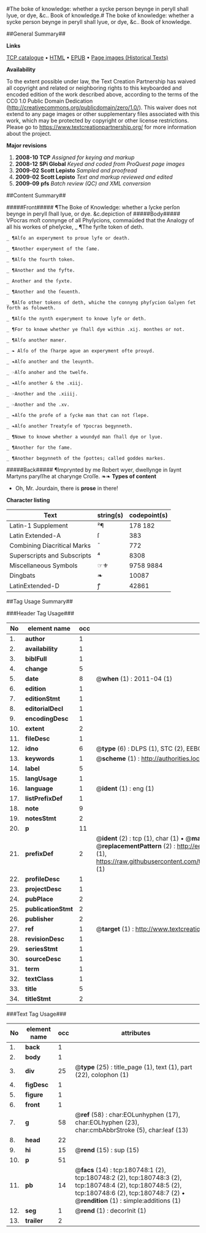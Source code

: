 #The boke of knowledge: whether a sycke person beynge in peryll shall lyue, or dye, &c.. Book of knowledge.#
The boke of knowledge: whether a sycke person beynge in peryll shall lyue, or dye, &c..
Book of knowledge.

##General Summary##

**Links**

[TCP catalogue](http://www.ota.ox.ac.uk/tcp/)  • 
[HTML](http://tei.it.ox.ac.uk/tcp/Texts-HTML/free/B00/B00959.html)  • 
[EPUB](http://tei.it.ox.ac.uk/tcp/Texts-EPUB/free/B00/B00959.epub) • 
[Page images (Historical Texts)](https://historicaltexts.jisc.ac.uk/eebo-54532305e)

**Availability**

To the extent possible under law, the Text Creation Partnership has waived all copyright and related or neighboring rights to this keyboarded and encoded edition of the work described above, according to the terms of the CC0 1.0 Public Domain Dedication (http://creativecommons.org/publicdomain/zero/1.0/). This waiver does not extend to any page images or other supplementary files associated with this work, which may be protected by copyright or other license restrictions. Please go to https://www.textcreationpartnership.org/ for more information about the project.

**Major revisions**

1. __2008-10__ __TCP__ *Assigned for keying and markup*
1. __2008-12__ __SPi Global__ *Keyed and coded from ProQuest page images*
1. __2009-02__ __Scott Lepisto__ *Sampled and proofread*
1. __2009-02__ __Scott Lepisto__ *Text and markup reviewed and edited*
1. __2009-09__ __pfs__ *Batch review (QC) and XML conversion*

##Content Summary##

#####Front#####
¶The Boke of Knowledge: whether a ſycke perſon beynge in peryll ſhall lyue, or dye. &c.depiction of 
#####Body#####
VPocras moſt connynge of all Phyſycions, commaūded that the Analogy of all his workes of pheſycke, 
    _ ¶The fyrſte token of deth.

    _ ¶Alſo an experyment to proue lyfe or death.

    _ ¶Another experyment of the ſame.

    _ ¶Alſo the fourth token.

    _ ¶Another and the fyfte.

    _ Another and the ſyxte.

    _ ¶Another and the ſeuenth.

    _ ¶Alſo other tokens of deth, whiche the connyng phyſycion Galyen ſet forth as foloweth.

    _ ¶Alſo the nynth experyment to knowe lyfe or deth.

    _ ¶For to knowe whether ye ſhall dye within .xij. monthes or not.

    _ ¶Alſo another maner.

    _ ❧ Alſo of the ſharpe ague an experyment ofte prouyd.

    _ ❧Alſo another and the leuynth.

    _ ☞Alſo anoher and the twelfe.

    _ ❧Alſo another & the .xiij.

    _ ☞Another and the .xiiij.

    _ ☞Another and the .xv.

    _ ❧Alſo the profe of a ſycke man that can not ſlepe.

    _ ❧Alſo another Treatyſe of Ypocras begynneth.

    _ ¶Nowe to knowe whether a woundyd man ſhall dye or lyue.

    _ ¶Another for the ſame.

    _ ¶Another begynneth of the ſpottes; called goddes markes.

#####Back#####
¶Imprynted by me Robert wyer, dwellynge in ſaynt Martyns paryſſhe at charynge Croſſe. ❧❧
**Types of content**

  * Oh, Mr. Jourdain, there is **prose** in there!

**Character listing**


|Text|string(s)|codepoint(s)|
|---|---|---|
|Latin-1 Supplement|²¶|178 182|
|Latin Extended-A|ſ|383|
|Combining             Diacritical Marks|̄|772|
|Superscripts             and Subscripts|⁴|8308|
|Miscellaneous Symbols|☞⚜|9758 9884|
|Dingbats|❧|10087|
|LatinExtended-D|ꝭ|42861|

##Tag Usage Summary##

###Header Tag Usage###

|No|element name|occ|attributes|
|---|---|---|---|
|1.|__author__|1||
|2.|__availability__|1||
|3.|__biblFull__|1||
|4.|__change__|5||
|5.|__date__|8| @__when__ (1) : 2011-04 (1)|
|6.|__edition__|1||
|7.|__editionStmt__|1||
|8.|__editorialDecl__|1||
|9.|__encodingDesc__|1||
|10.|__extent__|2||
|11.|__fileDesc__|1||
|12.|__idno__|6| @__type__ (6) : DLPS (1), STC (2), EEBO-CITATION (1), OCLC (1), VID (1)|
|13.|__keywords__|1| @__scheme__ (1) : http://authorities.loc.gov/ (1)|
|14.|__label__|5||
|15.|__langUsage__|1||
|16.|__language__|1| @__ident__ (1) : eng (1)|
|17.|__listPrefixDef__|1||
|18.|__note__|9||
|19.|__notesStmt__|2||
|20.|__p__|11||
|21.|__prefixDef__|2| @__ident__ (2) : tcp (1), char (1)  •  @__matchPattern__ (2) : ([0-9\-]+):([0-9IVX]+) (1), (.+) (1)  •  @__replacementPattern__ (2) : http://eebo.chadwyck.com/downloadtiff?vid=$1&page=$2 (1), https://raw.githubusercontent.com/textcreationpartnership/Texts/master/tcpchars.xml#$1 (1)|
|22.|__profileDesc__|1||
|23.|__projectDesc__|1||
|24.|__pubPlace__|2||
|25.|__publicationStmt__|2||
|26.|__publisher__|2||
|27.|__ref__|1| @__target__ (1) : http://www.textcreationpartnership.org/docs/. (1)|
|28.|__revisionDesc__|1||
|29.|__seriesStmt__|1||
|30.|__sourceDesc__|1||
|31.|__term__|1||
|32.|__textClass__|1||
|33.|__title__|5||
|34.|__titleStmt__|2||


###Text Tag Usage###

|No|element name|occ|attributes|
|---|---|---|---|
|1.|__back__|1||
|2.|__body__|1||
|3.|__div__|25| @__type__ (25) : title_page (1), text (1), part (22), colophon (1)|
|4.|__figDesc__|1||
|5.|__figure__|1||
|6.|__front__|1||
|7.|__g__|58| @__ref__ (58) : char:EOLunhyphen (17), char:EOLhyphen (23), char:cmbAbbrStroke (5), char:leaf (13)|
|8.|__head__|22||
|9.|__hi__|15| @__rend__ (15) : sup (15)|
|10.|__p__|51||
|11.|__pb__|14| @__facs__ (14) : tcp:180748:1 (2), tcp:180748:2 (2), tcp:180748:3 (2), tcp:180748:4 (2), tcp:180748:5 (2), tcp:180748:6 (2), tcp:180748:7 (2)  •  @__rendition__ (1) : simple:additions (1)|
|12.|__seg__|1| @__rend__ (1) : decorInit (1)|
|13.|__trailer__|2||
